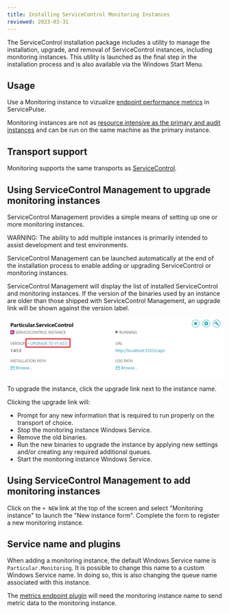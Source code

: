 ```yaml
---
title: Installing ServiceControl Monitoring Instances
reviewed: 2023-03-31
---
```


The ServiceControl installation package includes a utility to manage the installation, upgrade, and removal of ServiceControl instances, including monitoring instances. This utility is launched as the final step in the installation process and is also available via the Windows Start Menu.

## Usage

Use a Monitoring instance to vizualize [endpoint performance metrics](/monitoring.md#endpoint-performance) in ServicePulse.

Monitoring instances are not as [resource intensive as the primary and audit instances](/servicecontrol/servicecontrol-instances/hardware.md) and can be run on the same machine as the primary instance.

## Transport support

Monitoring supports the same transports as [ServiceControl](/servicecontrol/transports.md).

## Using ServiceControl Management to upgrade monitoring instances

ServiceControl Management provides a simple means of setting up one or more monitoring instances.

WARNING: The ability to add multiple instances is primarily intended to assist development and test environments.

ServiceControl Management can be launched automatically at the end of the installation process to enable adding or upgrading ServiceControl or monitoring instances.

ServiceControl Management will display the list of installed ServiceControl and monitoring instances. If the version of the binaries used by an instance are older than those shipped with ServiceControl Management, an upgrade link will be shown against the version label.

![](/servicecontrol/managementutil-upgradelink.png 'width=500')

To upgrade the instance, click the upgrade link next to the instance name.

Clicking the upgrade link will:

* Prompt for any new information that is required to run properly on the transport of choice.
* Stop the monitoring instance Windows Service.
* Remove the old binaries.
* Run the new binaries to upgrade the instance by applying new settings and/or creating any required additional queues.
* Start the monitoring instance Windows Service.

## Using ServiceControl Management to add monitoring instances

Click on the `+ NEW` link at the top of the screen and select "Monitoring instance" to launch the "New instance form". Complete the form to register a new monitoring instance.

## Service name and plugins

When adding a monitoring instance, the default Windows Service name is `Particular.Monitoring`. It is possible to change this name to a custom Windows Service name. In doing so, this is also changing the queue name associated with this instance.

The [metrics endpoint plugin](/monitoring/metrics/install-plugin.md) will need the monitoring instance name to send metric data to the monitoring instance.
